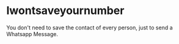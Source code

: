 # Iwontsaveyournumber
You don't need to save the contact of every person, just to send a Whatsapp Message.
